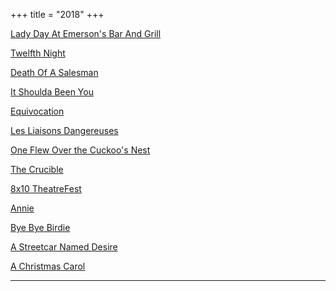 +++
title = "2018"
+++

[Lady Day At Emerson's Bar And Grill](http://weathervaneplayhouse.com)

[Twelfth Night](https://www.rubbercitytheatre.com/)

[Death Of A Salesman](https://www.thebrecksvilletheatre.org)

[It Shoulda Been You](http://weathervaneplayhouse.com)

[Equivocation](https://www.rubbercitytheatre.com/)

[Les Liaisons Dangereuses](http://weathervaneplayhouse.com)

[One Flew Over the Cuckoo's Nest](https://thewrp.org)

[The Crucible ](https://www.rubbercitytheatre.com/)

[8x10 TheatreFest](http://weathervaneplayhouse.com)

[Annie](https://www.rubbercitytheatre.com/)

[Bye Bye Birdie](http://weathervaneplayhouse.com)

[A Streetcar Named Desire](https://www.rubbercitytheatre.com/)

[A Christmas Carol](https://www.rubbercitytheatre.com/)
<hr>